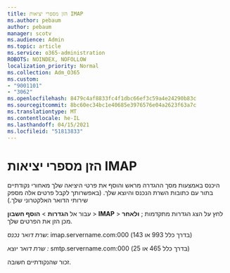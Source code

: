 ```yaml
---
title: הזן מספרי יציאות IMAP
ms.author: pebaum
author: pebaum
manager: scotv
ms.audience: Admin
ms.topic: article
ms.service: o365-administration
ROBOTS: NOINDEX, NOFOLLOW
localization_priority: Normal
ms.collection: Adm_O365
ms.custom:
- "9001101"
- "3062"
ms.openlocfilehash: 8479c4af8833fc4f1dbc66ef3c59a4e24290b83c
ms.sourcegitcommit: 8bc60ec34bc1e40685e3976576e04a2623f63a7c
ms.translationtype: MT
ms.contentlocale: he-IL
ms.lasthandoff: 04/15/2021
ms.locfileid: "51813833"
---
```

# <a name="enter-imap-port-numbers"></a>הזן מספרי יציאות IMAP

היכנס באמצעות מסך ההגדרה מראש והוסף את פרטי היציאה שלך מאחורי נקודתיים בתור עם כתובות השרת הנכנס והיוצא שלך. (באפשרותך לקבל פרטים אלה מספק שירותי הדואר האלקטרוני שלך.) 

עבור אל **הגדרות**  >  **הוסף חשבון**  >  **IMAP** > לחץ על הצג הגדרות מתקדמות ; **ולאחר** מכן הזן את הפרטים שלך. 

*שרת דואר נכנס*: imap.servername.com:000 (בדרך כלל 993 או 143) 

*שרת דואר יוצא :* smtp.servername.com:000 (בדרך כלל 465 או 25) 

זכור שהנקודתיים חשובה. 

